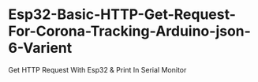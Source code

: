# Esp32-Basic-HTTP-Get-Request-For-Corona-Tracking-Arduino-json-6-Varient
Get HTTP Request With Esp32 & Print In Serial Monitor
